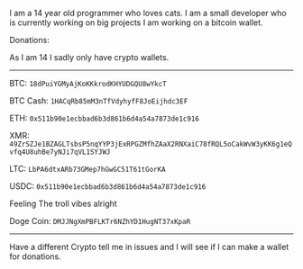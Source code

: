 I am a 14 year old programmer who loves cats. I am a small developer who is currently working on big projects I am working on a bitcoin wallet.

Donations:

As I am 14 I sadly only have crypto wallets.

----------------------------------------------------

BTC: ```18dPuiYGMyAjKoKKkrodKHYUDGQU8wYkcT```

BTC Cash: ```1HACqRb85mM3nTfVdyhyfF8JoEijhdc3EF```

ETH: ```0x511b90e1ecbbad6b3d861b6d4a54a7873de1c916```

XMR: ```49ZrSZJe1BZAGLTsbsP5nqYYP3jExRPGZMfhZAaX2RNXaiC78fRQL5oCakWvW3yKK6g1eQvfq4U8uhBe7yNJi7qVL1SYJWJ```

LTC: ```LbPA6dtxARb73GMep7hGwGC51T61tGorKA```

USDC: ```0x511b90e1ecbbad6b3d861b6d4a54a7873de1c916```

Feeling The troll vibes alright

Doge Coin: ```DMJJNgXmPBFLKTr6NZhYD1HugNT37xKpaR```

----------------------------------------------------

Have a different Crypto tell me in issues and I will see if I can make a wallet for donations.
